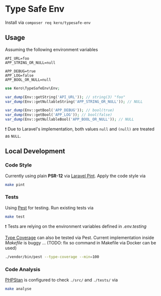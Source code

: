 # Type Safe Env

Install via `composer req kero/typesafe-env`

## Usage

Assuming the following environment variables

```shell
API_URL=foo
APP_STRING_OR_NULL=null

APP_DEBUG=true
APP_LOG=false
APP_BOOL_OR_NULL=null
```

```php
use Kero\TypeSafeEnv\Env;

var_dump(Env::getString('API_URL')); // string(3) "foo"
var_dump(Env::getNullableString('APP_STRING_OR_NULL')); // NULL

var_dump(Env::getBool('APP_DEBUG')); // bool(true)
var_dump(Env::getBool('APP_LOG')); // bool(false)
var_dump(Env::getNullableBool('APP_BOOL_OR_NULL')); // NULL
```

❗ Due to Laravel's implementation, both values `null` and `(null)` are treated as `NULL`.

## Local Development

### Code Style

Currently using plain **PSR-12** via [Laravel Pint](https://laravel.com/docs/10.x/pint). Apply the code style via

```bash
make pint
```

### Tests

Using [Pest](https://pestphp.com/) for testing. Run existing tests via


```bash
make test
```

❗ Tests are relying on the environment variables defined in _.env.testing_

[Type Coverage](https://pestphp.com/docs/type-coverage) can also be tested via Pest. Current implementation inside _Makefile_ is buggy ... (TODO: fix so command in Makefile via Docker can be used)

```bash
./vendor/bin/pest --type-coverage --min=100
```

### Code Analysis

[PHPStan](https://phpstan.org/) is configured to check `./src/` and `./tests/` via

```bash
make analyse
```
